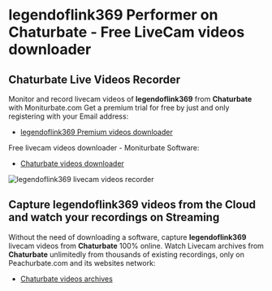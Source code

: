 # legendoflink369 Performer on Chaturbate - Free LiveCam videos downloader

## Chaturbate Live Videos Recorder

Monitor and record livecam videos of **legendoflink369** from **Chaturbate** with Moniturbate.com
Get a premium trial for free by just and only registering with your Email address:
* [legendoflink369 Premium videos downloader](https://moniturbate.com/request-demo-licence-key.html)

Free livecam videos downloader - Moniturbate Software:
* [Chaturbate videos downloader](https://moniturbate.com/moniturbate-download-software.html)

![legendoflink369 livecam videos recorder](https://peachurnet.com/templates/moniturbate-software.png)


## Capture legendoflink369 videos from the Cloud and watch your recordings on Streaming

Without the need of downloading a software, capture **legendoflink369** livecam videos from **Chaturbate** 100% online.
Watch Livecam archives from **Chaturbate** unlimitedly from thousands of existing recordings, only on Peachurbate.com and its websites network:
* [Chaturbate videos archives](https://peachurnet.com/)